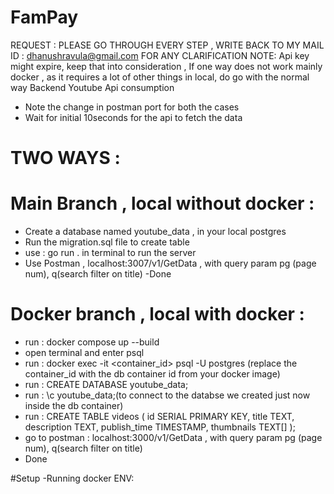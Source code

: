 # FamPay
REQUEST : PLEASE GO THROUGH EVERY STEP , WRITE BACK TO MY MAIL ID : dhanushravula@gmail.com FOR ANY CLARIFICATION
NOTE: Api key might expire, keep that into consideration ,
If one way does not work mainly docker , as it requires a lot of other things in local, do go with the normal way
Backend Youtube Api consumption
- Note the change in postman port for both the cases 
- Wait for initial 10seconds for the api to fetch the data 

# TWO WAYS : 
# Main Branch , local without docker :

- Create a database named youtube_data , in your local postgres 
- Run the migration.sql file to create table 
- use : go run . in terminal to run the server
- Use Postman , localhost:3007/v1/GetData , with query param pg (page num), q(search filter on title) 
-Done 

# Docker branch , local with docker :

- run : docker compose up --build
-  open terminal and enter psql 
- run : docker exec -it <container_id> psql -U postgres (replace the container_id with the db container id from your docker image)
- run : CREATE DATABASE youtube_data;
- run : \c youtube_data;(to connect to the databse we created just now inside the db container)
-  run : CREATE TABLE videos (
    id SERIAL PRIMARY KEY,
    title TEXT,
    description TEXT,
    publish_time TIMESTAMP,
    thumbnails TEXT[]
);
- go to postman : localhost:3000/v1/GetData , with query param pg (page num), q(search filter on title) 
- Done 



#Setup -Running docker ENV: